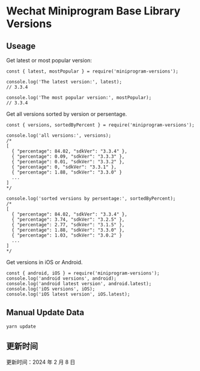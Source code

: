 
# Wechat Miniprogram Base Library Versions

## Useage

Get latest or most popular version:

```;
const { latest, mostPopular } = require('miniprogram-versions');

console.log('The latest version:', latest);
// 3.3.4

console.log('The most popular version:', mostPopular);
// 3.3.4

```

Get all versions sorted by version or persentage.

```
const { versions, sortedByPercent } = require('miniprogram-versions');

console.log('all versions:', versions);
/*
[
  { "percentage": 84.02, "sdkVer": "3.3.4" },
  { "percentage": 0.09, "sdkVer": "3.3.3" },
  { "percentage": 0.01, "sdkVer": "3.3.2" },
  { "percentage": 0, "sdkVer": "3.3.1" },
  { "percentage": 1.88, "sdkVer": "3.3.0" }
  ...
]
*/

console.log('sorted versions by persentage:', sortedByPercent);
/*
[
  { "percentage": 84.02, "sdkVer": "3.3.4" },
  { "percentage": 3.74, "sdkVer": "3.2.5" },
  { "percentage": 2.77, "sdkVer": "3.1.5" },
  { "percentage": 1.88, "sdkVer": "3.3.0" },
  { "percentage": 1.03, "sdkVer": "3.0.2" }
  ...
]
*/
```

Get versions in iOS or Android.

```
const { android, iOS } = require('miniprogram-versions');
console.log('android versions', android);
console.log('android latest version', android.latest);
console.log('iOS versions', iOS);
console.log('iOS latest version', iOS.latest);
```

## Manual Update Data

```
yarn update
```

## 更新时间

更新时间：2024 年 2 月 8 日
